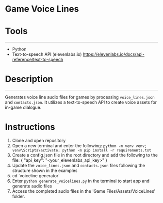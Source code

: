 # Game Voice Lines
# Tools 
------------
* Python 
* Text-to-speech API (elevenlabs.io) https://elevenlabs.io/docs/api-reference/text-to-speech

# Description
------------
Generates voice line audio files for games by processing `voice_lines.json` and `contacts.json`. It utilizes a text-to-speech API to create voice assets for in-game dialogue. 

# Instructions
1. Clone and open repository
2. Open a new terminal and enter the following:
`python -m venv venv; venv\Scripts\activate; python -m pip install -r requirements.txt`
3. Create a config.json file in the root directory and add the following to the file:
{
    "api_key": "<your_elevenlabs_api_key>"
}
4. Update the `voice_lines.json` and `contacts.json` files following the structure shown in the examples
5. cd 'voiceline generator'
6. Enter `python generate_voicelines.py` in the terminal to start app and generate audio files
7. Access the completed audio files in the 'Game Files/Assets/VoiceLines' folder. 
